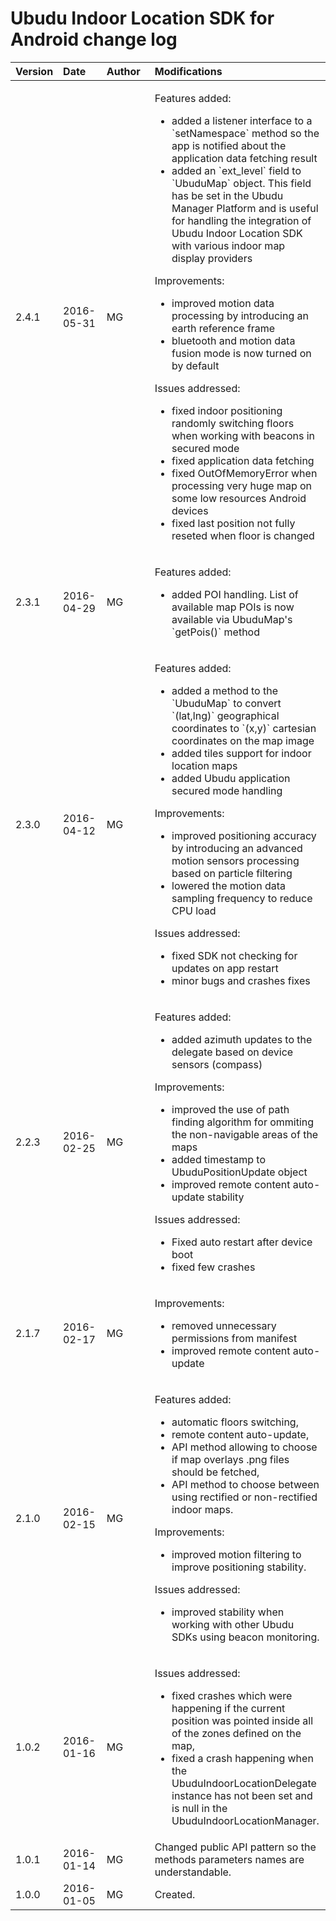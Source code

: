 # Ubudu Indoor Location SDK for Android change log

<table>
<colgroup>
<col width="12%" />
<col width="14%" />
<col width="16%" />
<col width="56%" />
</colgroup>
<thead>
<tr class="header">
<th align="left">Version</th>
<th align="left">Date</th>
<th align="left">Author</th>
<th align="left">Modifications</th>
</tr>
</thead>
<tbody>

<tr class="odd">
<td align="left">2.4.1</td>
<td align="left">2016-05-31</td>
<td align="left">MG</td>
<td align="left">
<p>Features added:</p>
<ul>
<li>added a listener interface to a `setNamespace` method so the app is notified about the application data fetching result</li>
<li>added an `ext_level` field to `UbuduMap` object. This field has be set in the Ubudu Manager Platform and is useful for handling the integration of Ubudu Indoor Location SDK with various indoor map display providers</li>
</ul>
<p>Improvements:</p>
<ul>
<li>improved motion data processing by introducing an earth reference frame</li>
<li>bluetooth and motion data fusion mode is now turned on by default</li>
</ul>
<p>Issues addressed:</p>
<ul>
<li>fixed indoor positioning randomly switching floors when working with beacons in secured mode</li>
<li>fixed application data fetching</li>
<li>fixed OutOfMemoryError when processing very huge map on some low resources Android devices</li>
<li>fixed last position not fully reseted when floor is changed</li>
</ul>
</td>
</tr>

<tr class="odd">
<td align="left">2.3.1</td>
<td align="left">2016-04-29</td>
<td align="left">MG</td>
<td align="left">
<p>Features added:</p>
<ul>
<li>added POI handling. List of available map POIs is now available via UbuduMap's `getPois()` method</li>
</ul>
</td>
</tr>

<tr class="odd">
<td align="left">2.3.0</td>
<td align="left">2016-04-12</td>
<td align="left">MG</td>
<td align="left">
<p>Features added:</p>
<ul>
<li>added a method to the `UbuduMap` to convert `(lat,lng)` geographical coordinates to `(x,y)` cartesian coordinates on the map image</li>
<li>added tiles support for indoor location maps</li>
<li>added Ubudu application secured mode handling</li>
</ul>
<p>Improvements:</p>
<ul>
<li>improved positioning accuracy by introducing an advanced motion sensors processing based on particle filtering</li>
<li>lowered the motion data sampling frequency to reduce CPU load</li>
</ul>
<p>Issues addressed:</p>
<ul>
<li>fixed SDK not checking for updates on app restart</li>
<li>minor bugs and crashes fixes</li>
</ul>
</td>
</tr>

<tr class="odd">
<td align="left">2.2.3</td>
<td align="left">2016-02-25</td>
<td align="left">MG</td>
<td align="left">
<p>Features added:</p>
<ul>
<li>added azimuth updates to the delegate based on device sensors (compass)</li>
</ul>
<p>Improvements:</p>
<ul>
<li>improved the use of path finding algorithm for ommiting the non-navigable areas of the maps</li>
<li>added timestamp to UbuduPositionUpdate object</li>
<li>improved remote content auto-update stability</li></ul>
<p>Issues addressed:</p>
<ul><li>Fixed auto restart after device boot</li>
<li>fixed few crashes</li></ul>
</td>
</tr>

<tr class="odd">
<td align="left">2.1.7</td>
<td align="left">2016-02-17</td>
<td align="left">MG</td>
<td align="left">
<p>Improvements:</p>
<ul><li>removed unnecessary permissions from manifest</li>
<li>improved remote content auto-update</li></ul>
</td>
</tr>

<tr class="odd">
<td align="left">2.1.0</td>
<td align="left">2016-02-15</td>
<td align="left">MG</td>
<td align="left">
<p>Features added:</p>
<ul><li>automatic floors switching,</li>
<li>remote content auto-update,</li>
<li>API method allowing to choose if map overlays .png files should be fetched,</li>
<li>API method to choose between using rectified or non-rectified indoor maps.</li></ul>
<p>Improvements:</p>
<ul><li>improved motion filtering to improve positioning stability.</li></ul>
<p>Issues addressed:</p>
<ul><li>improved stability when working with other Ubudu SDKs using beacon monitoring.</li></ul>
</td>
</tr>

<tr class="odd">
<td align="left">1.0.2</td>
<td align="left">2016-01-16</td>
<td align="left">MG</td>
<td align="left">
<p>Issues addressed:</p>
<ul><li>fixed crashes which were happening if the current position was pointed inside all of the zones defined on the map,</li>
<li>fixed a crash happening when the UbuduIndoorLocationDelegate instance has not been set and is null in the UbuduIndoorLocationManager.</li></ul>
</td>
</tr>

<tr class="odd">
<td align="left">1.0.1</td>
<td align="left">2016-01-14</td>
<td align="left">MG</td>
<td align="left">Changed public API pattern so the methods parameters names are understandable.</td>
</tr>

<tr class="odd">
<td align="left">1.0.0</td>
<td align="left">2016-01-05</td>
<td align="left">MG</td>
<td align="left">Created.</td>
</tr>

</tbody>
</table>

